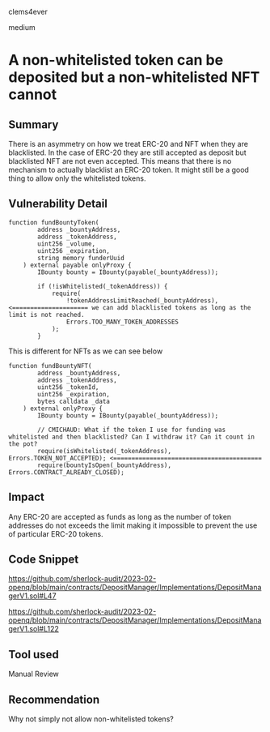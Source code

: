 clems4ever

medium

# A non-whitelisted token can be deposited but a non-whitelisted NFT cannot

## Summary

There is an asymmetry on how we treat ERC-20 and NFT when they are blacklisted. In the case of ERC-20 they are still accepted as deposit but blacklisted NFT are not even accepted. This means that there is no mechanism to actually blacklist an ERC-20 token. It might still be a good thing to allow only the whitelisted tokens.

## Vulnerability Detail

```solidity
function fundBountyToken(
        address _bountyAddress,
        address _tokenAddress,
        uint256 _volume,
        uint256 _expiration,
        string memory funderUuid
    ) external payable onlyProxy {
        IBounty bounty = IBounty(payable(_bountyAddress));

        if (!isWhitelisted(_tokenAddress)) {
            require(
                !tokenAddressLimitReached(_bountyAddress),  <===================== we can add blacklisted tokens as long as the limit is not reached.
                Errors.TOO_MANY_TOKEN_ADDRESSES
            );
        }
```

This is different for NFTs as we can see below

```solidity
function fundBountyNFT(
        address _bountyAddress,
        address _tokenAddress,
        uint256 _tokenId,
        uint256 _expiration,
        bytes calldata _data
    ) external onlyProxy {
        IBounty bounty = IBounty(payable(_bountyAddress));

        // CMICHAUD: What if the token I use for funding was whitelisted and then blacklisted? Can I withdraw it? Can it count in the pot?
        require(isWhitelisted(_tokenAddress), Errors.TOKEN_NOT_ACCEPTED); <=========================================
        require(bountyIsOpen(_bountyAddress), Errors.CONTRACT_ALREADY_CLOSED);

```

## Impact

Any ERC-20 are accepted as funds as long as the number of token addresses do not exceeds the limit making it impossible to prevent the use of particular ERC-20 tokens.

## Code Snippet

https://github.com/sherlock-audit/2023-02-openq/blob/main/contracts/DepositManager/Implementations/DepositManagerV1.sol#L47

https://github.com/sherlock-audit/2023-02-openq/blob/main/contracts/DepositManager/Implementations/DepositManagerV1.sol#L122

## Tool used

Manual Review

## Recommendation

Why not simply not allow non-whitelisted tokens?